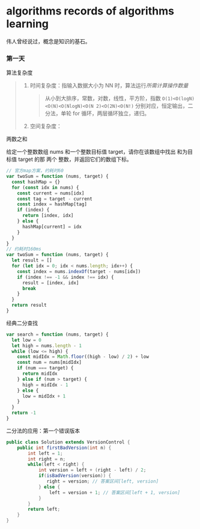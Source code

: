# algorithms records of algorithms learning

伟人曾经说过，概念是知识的基石。

### 第一天

算法复杂度

> 1. 时间复杂度：指输入数据大小为 NN 时，算法运行*所需计算操作数量*
>    > 从小到大排序，常数，对数，线性，平方阶，指数 `O(1)<O(logN)<O(N)<O(NlogN)<O(N 2)<O(2N)<O(N!)`
>    > 分别对应，恒定输出，二分法，单轮 for 循环，两层循环独立，递归。
> 2. 空间复杂度：

两数之和

给定一个整数数组 nums 和一个整数目标值 target，请你在该数组中找出 和为目标值 target 的那 两个 整数，并返回它们的数组下标。

```js
// 官方map方案，约耗时60
var twoSum = function (nums, target) {
  const hashMap = {}
  for (const idx in nums) {
    const current = nums[idx]
    const tag = target - current
    const index = hashMap[tag]
    if (index) {
      return [index, idx]
    } else {
      hashMap[current] = idx
    }
  }
}
// 约耗时160ms
var twoSum = function (nums, target) {
  let result = []
  for (let idx = 0; idx < nums.length; idx++) {
    const index = nums.indexOf(target - nums[idx])
    if (index !== -1 && index !== idx) {
      result = [index, idx]
      break
    }
  }
  return result
}
```

经典二分查找

```js
var search = function (nums, target) {
  let low = 0
  let high = nums.length - 1
  while (low <= high) {
    const midIdx = Math.floor((high - low) / 2) + low
    const num = nums[midIdx]
    if (num === target) {
      return midIdx
    } else if (num > target) {
      high = midIdx - 1
    } else {
      low = midIdx + 1
    }
  }
  return -1
}
```

二分法的应用：第一个错误版本

```java
public class Solution extends VersionControl {
    public int firstBadVersion(int n) {
        int left = 1;
        int right = n;
        while(left < right) {
            int version = left + (right - left) / 2;
            if(isBadVersion(version)) {
               right = version; // 答案区间[left, version]
            } else {
                left = version + 1; // 答案区间[left + 1, version]
            }
        }
        return left;
    }
}
```

